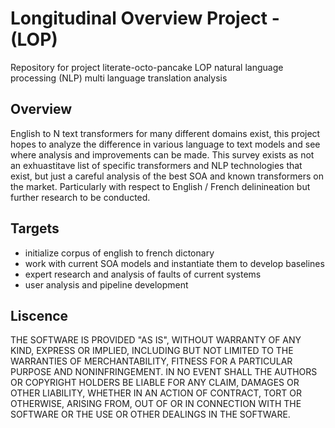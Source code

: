 # Longitudinal Overview Project - (LOP)
Repository for project literate-octo-pancake LOP natural language processing (NLP) multi language translation analysis 

## Overview

English to N text transformers for many different domains exist, this project hopes to analyze the difference in various language to text models and see where analysis and improvements can be made. This survey exists as not an exhuastitave list of specific transformers and NLP technologies that exist, but just a careful analysis of the best SOA and known transformers on the market. Particularly with respect to English / French delinineation but further research to be conducted. 

## Targets
- initialize corpus of english to french dictonary
- work with current SOA models and instantiate them to develop baselines
- expert research and analysis of faults of current systems
- user analysis and pipeline development

## Liscence

THE SOFTWARE IS PROVIDED "AS IS", WITHOUT WARRANTY OF ANY KIND, EXPRESS OR IMPLIED, INCLUDING BUT NOT LIMITED TO THE WARRANTIES OF MERCHANTABILITY, FITNESS FOR A PARTICULAR PURPOSE AND NONINFRINGEMENT. IN NO EVENT SHALL THE AUTHORS OR COPYRIGHT HOLDERS BE LIABLE FOR ANY CLAIM, DAMAGES OR OTHER LIABILITY, WHETHER IN AN ACTION OF CONTRACT, TORT OR OTHERWISE, ARISING FROM, OUT OF OR IN CONNECTION WITH THE SOFTWARE OR THE USE OR OTHER DEALINGS IN THE SOFTWARE.


